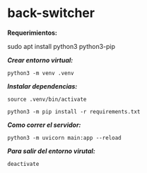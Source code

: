 # back-switcher

**Requerimientos:**

sudo apt install python3 python3-pip

***Crear entorno virtual:***

```
python3 -m venv .venv
```

***Instalar dependencias:***

```
source .venv/bin/activate
```

```
python3 -m pip install -r requirements.txt
```

***Como correr el servidor:***

```
python3 -m uvicorn main:app --reload
```

***Para salir del entorno virutal:***

```
deactivate
```

